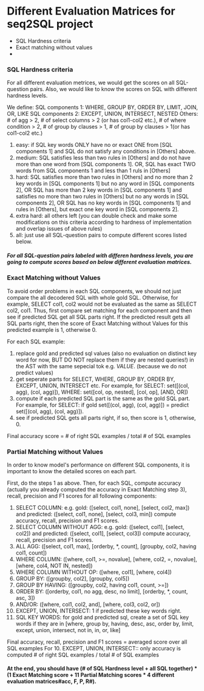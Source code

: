 # Different Evaluation Matrices for seq2SQL project

- SQL Hardness criteria
- Exact matching without values
- 


### SQL Hardness criteria

For all different evaluation metrices, we would get the scores on all SQL-question pairs. Also, we would like to know the scores
on SQL with different hardness levels.

We define:
SQL components 1: WHERE, GROUP BY, ORDER BY, LIMIT, JOIN, OR, LIKE
SQL components 2: EXCEPT, UNION, INTERSECT, NESTED
Others: # of agg > 2, # of select columns > 2 (or has col1-col2 etc.), # of where condition > 2, # of group by clauses > 1, # of group by clauses > 1(or has col1-col2 etc.)

1. easy: if SQL key words ONLY have no or exact ONE from [SQL components 1] and SQL do not satisfy any conditions in [Others] above.
2. medium: SQL satisfies less than two rules in [Others] and do not have more than one word from [SQL components 1]. OR, SQL has exact TWO words from SQL components 1 and less than 1 ruls in [Others]
3. hard: SQL satisfies more than two rules in [Others] and no more than 2 key words in [SQL components 1] but no any word in [SQL components 2], OR SQL has more than 2 key words in [SQL components 1] and satisfies no more than two rules in [Others] but no any words in [SQL components 2], OR SQL has no key words in [SQL components 1] and rules in [Others], but exact one key word in [SQL components 2].
4. extra hard: all others left (you can double check and make some modifications on this criteria according to hardness of implementation and overlap issues of above rules)
5. all: just use all SQL-question pairs to compute different scores listed below.

##### For all SQL-question pairs labeled with differen hardness levels, you are going to compute scores based on below different evaluation matrices.

### Exact Matching without Values

To avoid order problems in each SQL components, we should not just compare the all decodered SQL with whole gold SQL.
Otherwise, for example, SELECT col1, col2 would not be evaluated as the same as SELECT col2, col1. Thus, first compare
set matching for each component and then see if predicted SQL get all SQL parts right. If the predicted result gets all
SQL parts right, then the score of Exact Matching without Values for this predicted example is 1, otherwise 0.

For each SQL example:
1. replace gold and predicted sql values (also no evaluation on distinct key word for now, BUT DO NOT replace them if they are nested queries!) in the AST with the same sepecial tok e.g. _VALUE_. (because we do not predict values)
2. get seperate parts for SELECT, WHERE, GROUP BY, ORDER BY, EXCEPT, UNION, INTERSECT etc. For example, for SELECT: set([(col, agg), (col, agg)]), WHERE: set([col, op, nested], [col, op], [AND, OR])
3. compute if each predicted SQL part is the same as the gold SQL part. For example, for SELECT: if gold set([(col, agg), (col, agg)]) = predict set([(col, agg), (col, agg)]).
4. see if predicted SQL gets all parts right, if so, then score is 1, otherwise, 0.

Final accuracy score = # of right SQL examples / total # of SQL examples

### Partial Matching without Values

In order to know model's performance on different SQL components, it is important to know the detailed scores on each part.

First, do the steps 1 as above. Then, for each SQL, compute accuracy (actually you already computed the accuracy in Exact Matching step 3), recall, precision and F1 scores for all following components:

1. SELECT COLUMN: e.g. gold: ([select, col1, none], [select, col2, max]) and predicted: ([select, col1, none], [select, col3, min]) compute accuracy, recall, precision and F1 scores.
2. SELECT COLUMN WITHOUT AGG: e.g. gold: ([select, col1], [select, col2]) and predicted: ([select, col1], [select, col3]) compute accuracy, recall, precision and F1 scores.
3. ALL AGG: ([select, col1, max], [orderby, *, count], [groupby, col2, having col1, count])
4. WHERE COLUMN: ([where, col1, >=, novalue], [where, col2, =, novalue], [where, col4, NOT IN, nested])
5. WHERE COLUMN WITHOUT OP:  ([where, col1], [where, col4])
6. GROUP BY: ([groupby, col2], [groupby, col5])
7. GROUP BY HAVING: ([groupby, col2, having col1, count, >=])
8. ORDER BY: ([orderby, col1, no agg, desc, no limit], [orderby, *, count, asc, 3])
9. AND/OR: ([where, col1, col2, and], [where, col3, col2, or])
10. EXCEPT, UNION, INTERSECT: 1 if predicted these key words right. 
11. SQL KEY WORDS: for gold and predicted sql, create a set of SQL key words if they are in [where, group by, having, desc, asc, order by, limit, except, union, intersect, not in, in, or, like]

Final accuracy, recall, precision and F1 scores = averaged score over all SQL examples
For 10. EXCEPT, UNION, INTERSECT:: only accuracy is computed # of right SQL examples / total # of SQL examples


#### At the end, you should have (# of SQL Hardness level + all SQL together) * (1 Exact Matching score + 11 Partial Matching scores * 4 different evaluation matrices#acc, F, P, R#).

